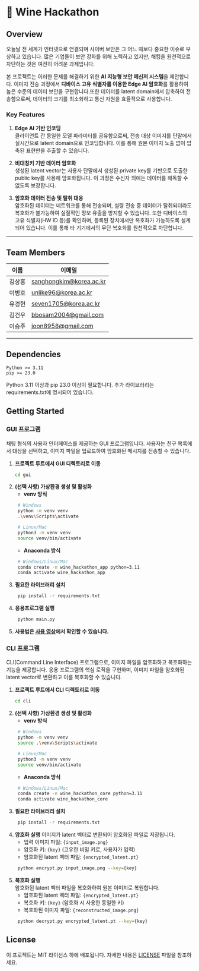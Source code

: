 # 🍷 Wine Hackathon

## Overview

오늘날 전 세계가 인터넷으로 연결되며 사이버 보안은 그 어느 때보다 중요한 이슈로 부상하고 있습니다. 많은 기업들이 보안 강화를 위해 노력하고 있지만, 해킹을 원천적으로 차단하는 것은 여전히 어려운 과제입니다.

본 프로젝트는 이러한 문제를 해결하기 위한 **AI 지능형 보안 메신저 시스템**을 제안합니다. 이미지 전송 과정에서 **디바이스 고유 식별자를 이용한 Edge AI 암호화**를 활용하여 높은 수준의 데이터 보안을 구현합니다.또한 데이터를 latent domain에서 압축하여 전송함으로써, 데이터의 크기를 최소화하고 통신 자원을 효율적으로 사용합니다.

### Key Features

1. **Edge AI 기반 인코딩**  
   클라이언트 간 동일한 모델 파라미터를 공유함으로써, 전송 대상 이미지를 단말에서 실시간으로 latent domain으로 인코딩합니다. 이를 통해 원본 이미지 노출 없이 압축된 표현만을 추출할 수 있습니다.

2. **비대칭키 기반 데이터 암호화**  
   생성된 latent vector는 사용자 단말에서 생성된 private key를 기반으로 도출한 public key를 사용해 암호화됩니다. 이 과정은 수신자 외에는 데이터를 해독할 수 없도록 보장합니다.

3. **암호화 데이터 전송 및 탈취 대응**  
   암호화된 데이터는 네트워크를 통해 전송되며, 설령 전송 중 데이터가 탈취되더라도 복호화가 불가능하여 실질적인 정보 유출을 방지할 수 있습니다. 또한 디바이스의 고유 식별자(HW ID 등)를 확인하며, 등록된 장치에서만 복호화가 가능하도록 설계되어 있습니다. 이를 통해 타 기기에서의 무단 복호화를 원천적으로 차단합니다.

---

## Team Members

| 이름     | 이메일 |
|----------|--------|
| 김상홍   | sanghongkim@korea.ac.kr |
| 이병호   | unlike96@korea.ac.kr     |
| 유경현   | seven1705@korea.ac.kr    |
| 김건우   | bbosam2004@gmail.com     |
| 이승주   | joon8958@gmail.com       |

---

## Dependencies

```text
Python >= 3.11  
pip >= 23.0
```
Python 3.11 이상과 pip 23.0 이상이 필요합니다. 추가 라이브러리는 requirements.txt에 명시되어 있습니다.


## Getting Started

### GUI 프로그램
채팅 형식의 사용자 인터페이스를 제공하는 GUI 프로그램입니다. 사용자는 친구 목록에서 대상을 선택하고, 이미지 파일을 업로드하여 암호화된 메시지를 전송할 수 있습니다.
1. **프로젝트 루트에서 GUI 디렉토리로 이동**  
   ```bash
   cd gui
   ```
2. **(선택 사항) 가상환경 생성 및 활성화**
   * **venv 방식**
   ```bash
    # Windows
    python -m venv venv
    .\venv\Scripts\activate

    # Linux/Mac
    python3 -m venv venv
    source venv/bin/activate
   ``` 
   * **Anaconda 방식**
   ```bash
    # Windows/Linux/Mac
    conda create -n wine_hackathon_app python=3.11
    conda activate wine_hackathon_app
   ```
3. **필요한 라이브러리 설치**  
   ```bash
    pip install -r requirements.txt
   ```
4. **응용프로그램 실행**  
   ```bash
    python main.py
   ```
5. **사용법은 [사용 영상](https://youtu.be/7b1k2Z5g0a4)에서 확인할 수 있습니다.**

### CLI 프로그램
CLI(Command Line Interface) 프로그램으로, 이미지 파일을 암호화하고 복호화하는 기능을 제공합니다. 응용 프로그램의 핵심 로직을 구현하며, 이미지 파일을 암호화된 latent vector로 변환하고 이를 복호화할 수 있습니다.
1. **프로젝트 루트에서 CLI 디렉토리로 이동**  
   ```bash
   cd cli
   ```
2. **(선택 사항) 가상환경 생성 및 활성화**
   * **venv 방식**
   ```bash
    # Windows
    python -m venv venv
    source .\venv\Scripts\activate

    # Linux/Mac
    python3 -m venv venv
    source venv/bin/activate
   ``` 
   * **Anaconda 방식**
   ```bash
    # Windows/Linux/Mac
    conda create -n wine_hackathon_core python=3.11
    conda activate wine_hackathon_core
   ```
3. **필요한 라이브러리 설치**  
   ```bash
    pip install -r requirements.txt
   ```
4. **암호화 실행**
   이미지가 latent 벡터로 변환되어 암호화된 파일로 저장됩니다.
   - 입력 이미지 파일: `{input_image.png}`
   - 암호화 키: `{key}` (고유한 비밀 키로, 사용자가 입력)
   - 암호화된 latent 벡터 파일: `{encrypted_latent.pt}`
   ```bash
    python encrypt.py input_image.png --key={key}
   ```
5. **복호화 실행**  
    암호화된 latent 벡터 파일을 복호화하여 원본 이미지로 복원합니다.
    - 암호화된 latent 벡터 파일: `{encrypted_latent.pt}`
    - 복호화 키: `{key}` (암호화 시 사용한 동일한 키)
    - 복호화된 이미지 파일: `{reconstructed_image.png}`
   ```bash
    python decrypt.py encrypted_latent.pt --key={key}
   ```

## License
이 프로젝트는 MIT 라이선스 하에 배포됩니다. 자세한 내용은 [LICENSE](LICENSE) 파일을 참조하세요.